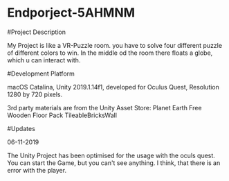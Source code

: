 # Endporject-5AHMNM

#Project Description

My Project is like a VR-Puzzle room. you have to solve four different puzzle of different colors to win. In the middle od the room there floats a globe, which u can interact with. 

#Development Platform

macOS Catalina, Unity 2019.1.14f1, developed for Oculus Quest, Resolution 1280 by 720 pixels.

3rd party materials are from the Unity Asset Store:
    Planet Earth Free
    Wooden Floor Pack
    TileableBricksWall

#Updates

06-11-2019

The Unity Project has been optimised for the usage with the oculs quest. You can start the Game, but you can't see anything. I think, that there is an error with the player.
    

